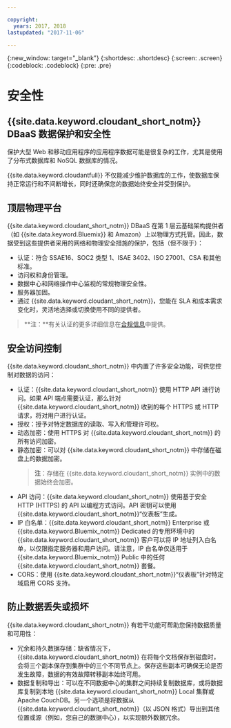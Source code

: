 ```yaml
---

copyright:
  years: 2017, 2018
lastupdated: "2017-11-06"

---
```


{:new_window: target="_blank"}
{:shortdesc: .shortdesc}
{:screen: .screen}
{:codeblock: .codeblock}
{:pre: .pre}

<!-- Acrolinx: 2017-04-28 -->

# 安全性

## {{site.data.keyword.cloudant_short_notm}} DBaaS 数据保护和安全性

保护大型 Web 和移动应用程序的应用程序数据可能是很复杂的工作，尤其是使用了分布式数据库和 NoSQL 数据库的情况。

{{site.data.keyword.cloudantfull}} 不仅能减少维护数据库的工作，使数据库保持正常运行和不间断增长，同时还确保您的数据始终安全并受到保护。

## 顶层物理平台

{{site.data.keyword.cloudant_short_notm}} DBaaS 在第 1 层云基础架构提供者（如 {{site.data.keyword.Bluemix}} 和 Amazon）上以物理方式托管。因此，数据受到这些提供者采用的网络和物理安全措施的保护，包括（但不限于）：

- 认证：符合 SSAE16、SOC2 类型 1、ISAE 3402、ISO 27001、CSA 和其他标准。
- 访问权和身份管理。
- 数据中心和网络操作中心监视的常规物理安全性。
- 服务器加固。
- 通过 {{site.data.keyword.cloudant_short_notm}}，您能在 SLA 和成本需求变化时，灵活地选择或切换使用不同的提供者。

> **注：**有关认证的更多详细信息在[合规信息](compliance.html)中提供。

## 安全访问控制

{{site.data.keyword.cloudant_short_notm}} 中内置了许多安全功能，可供您控制对数据的访问：

- 认证：{{site.data.keyword.cloudant_short_notm}} 使用 HTTP API 进行访问。如果 API 端点需要认证，那么针对 {{site.data.keyword.cloudant_short_notm}} 收到的每个 HTTPS 或 HTTP 请求，将对用户进行认证。
- 授权：授予对特定数据库的读取、写入和管理许可权。
- 动态加密：使用 HTTPS 对 {{site.data.keyword.cloudant_short_notm}} 的所有访问加密。
- 静态加密：可以对 {{site.data.keyword.cloudant_short_notm}} 中存储在磁盘上的数据加密。
  > **注**：存储在 {{site.data.keyword.cloudant_short_notm}} 实例中的数据始终会加密。
- API 访问：{{site.data.keyword.cloudant_short_notm}} 使用基于安全 HTTP (HTTPS) 的 API 以编程方式访问。API 密钥可以使用 {{site.data.keyword.cloudant_short_notm}}“仪表板”生成。
- IP 白名单：{{site.data.keyword.cloudant_short_notm}} Enterprise 或 {{site.data.keyword.Bluemix_notm}} Dedicated 的专用环境中的 {{site.data.keyword.cloudant_short_notm}} 客户可以将 IP 地址列入白名单，以仅限指定服务器和用户访问。请注意，IP 白名单仅适用于 {{site.data.keyword.Bluemix_notm}} Public 中的任何 {{site.data.keyword.cloudant_short_notm}} 套餐。 
- CORS：使用 {{site.data.keyword.cloudant_short_notm}}“仪表板”针对特定域启用 CORS 支持。

## 防止数据丢失或损坏

{{site.data.keyword.cloudant_short_notm}} 有若干功能可帮助您保持数据质量和可用性：

- 冗余和持久数据存储：缺省情况下，{{site.data.keyword.cloudant_short_notm}} 在将每个文档保存到磁盘时，会将三个副本保存到集群中的三个不同节点上。保存这些副本可确保无论是否发生故障，数据的有效故障转移副本始终可用。
- 数据复制和导出：可以在不同数据中心的集群之间持续复制数据库，或将数据库复制到本地 {{site.data.keyword.cloudant_short_notm}} Local 集群或 Apache CouchDB。另一个选项是将数据从 {{site.data.keyword.cloudant_short_notm}}（以 JSON 格式）导出到其他位置或源（例如，您自己的数据中心），以实现额外数据冗余。
